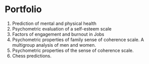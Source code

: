 # Portfolio

1) Prediction of mental and physical health
2) Psychometric evaluation of a self-esteem scale
3) Factors of engagement and burnout in Jobs 
4) Psychometric properties of family sense of coherence scale. A multigroup analysis of men and women.
5) Psychometric properties of the sense of coherence scale. 
6) Chess predictions.
